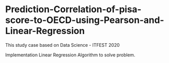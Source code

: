 # Prediction-Correlation-of-pisa-score-to-OECD-using-Pearson-and-Linear-Regression
This study case based on Data Science - ITFEST 2020

Implementation Linear Regression Algorithm to solve problem.
